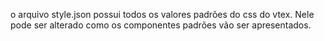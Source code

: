 o arquivo style.json possui todos os valores padrões do css do vtex.
Nele pode ser alterado como os componentes padrões vão ser apresentados.